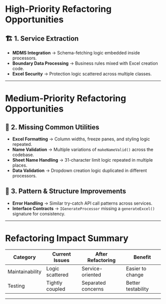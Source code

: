 # **High-Priority Refactoring Opportunities**

## 🏗️ 1. Service Extraction

* **MDMS Integration** → Schema-fetching logic embedded inside processors.
* **Boundary Data Processing** → Business rules mixed with Excel creation code.
* **Excel Security** → Protection logic scattered across multiple classes.

---

# **Medium-Priority Refactoring Opportunities**

## 🎨 2. Missing Common Utilities

* **Excel Formatting** → Column widths, freeze panes, and styling logic repeated.
* **Name Validation** → Multiple variations of `makeNameValid()` across the codebase.
* **Sheet Name Handling** → 31-character limit logic repeated in multiple places.
* **Data Validation** → Dropdown creation logic duplicated in different processors.

## 🔧 3. Pattern & Structure Improvements

* **Error Handling** → Similar try-catch API call patterns across services.
* **Interface Contracts** → `IGenerateProcessor` missing a `generateExcel()` signature for consistency.

---

# **Refactoring Impact Summary**

| Category         | Current Issues       | After Refactoring     | Benefit                |
| ---------------- | -------------------- | --------------------- | ---------------------- |
| Maintainability  | Logic scattered      | Service-oriented      | Easier to change       |
| Testing          | Tightly coupled      | Separated concerns    | Better testability     |

---
